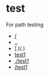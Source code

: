 # test
For path testing

- [/](/)
- [..](..)
- [.)(.)
- [test1](test1)
- [./test1](./test1)
- [/test1](/test1)
